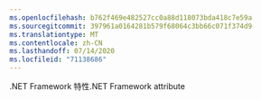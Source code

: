 ```yaml
---
ms.openlocfilehash: b762f469e482527cc0a88d118073bda418c7e59a
ms.sourcegitcommit: 397961a0164281b579f68064c3bb66c071f374d9
ms.translationtype: MT
ms.contentlocale: zh-CN
ms.lasthandoff: 07/14/2020
ms.locfileid: "71138686"
---
```

<span data-ttu-id="7f5d6-101">.NET Framework 特性</span><span class="sxs-lookup"><span data-stu-id="7f5d6-101">.NET Framework attribute</span></span>